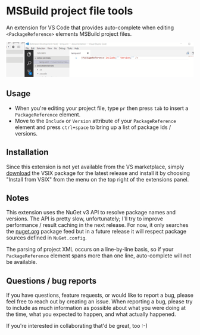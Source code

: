 # MSBuild project file tools

An extension for VS Code that provides auto-complete when editing `<PackageReference>` elements MSBuild project files.

![PackageReference completion](docs/images/package-reference-completion.gif)

## Usage

* When you're editing your project file, type `pr` then press `tab` to insert a `PackageReference` element.
* Move to the `Include` or `Version` attribute of your `PackageReference` element and press `ctrl+space` to bring up a list of package Ids / versions.

## Installation

Since this extension is not yet available from the VS marketplace, simply [download](https://github.com/tintoy/msbuild-project-tools-vscode/releases/latest) the VSIX package for the latest release and install it by choosing "Install from VSIX" from the menu on the top right of the extensions panel.

## Notes

This extension uses the NuGet v3 API to resolve package names and versions. The API is pretty slow, unfortunately; I'll try to improve performance / result caching in the next release. For now, it only searches the [nuget.org](https://nuget.org) package feed but in a future release it will respect package sources defined in `NuGet.config`.

The parsing of project XML occurs on a line-by-line basis, so if your `PackageReference` element spans more than one line, auto-complete will not be available.

## Questions / bug reports

If you have questions, feature requests, or would like to report a bug, please feel free to reach out by creating an issue. When reporting a bug, please try to include as much information as possible about what you were doing at the time, what you expected to happen, and what actually happened.

If you're interested in collaborating that'd be great, too :-)
